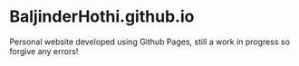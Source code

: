 # BaljinderHothi.github.io
Personal website developed using Github Pages, still a work in progress so forgive any errors!
